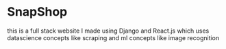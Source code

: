 # SnapShop
this is a full stack website I made using Django and React.js which uses datascience concepts like scraping and ml concepts like image recognition
